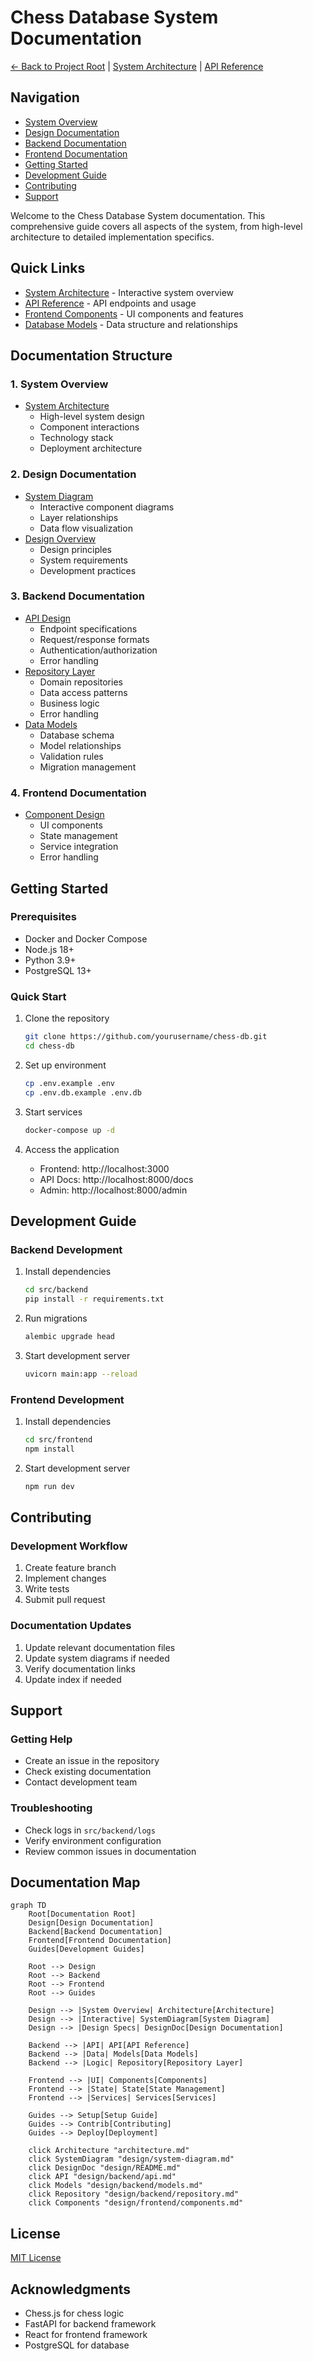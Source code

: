 # Chess Database System Documentation

[← Back to Project Root](../README.md) | [System Architecture](design/system-diagram.md) | [API Reference](design/backend/api.md)

## Navigation
- [System Overview](#system-overview)
- [Design Documentation](#design-documentation)
- [Backend Documentation](#backend-documentation)
- [Frontend Documentation](#frontend-documentation)
- [Getting Started](#getting-started)
- [Development Guide](#development-guide)
- [Contributing](#contributing)
- [Support](#support)

Welcome to the Chess Database System documentation. This comprehensive guide covers all aspects of the system, from high-level architecture to detailed implementation specifics.

## Quick Links
- [System Architecture](design/system-diagram.md) - Interactive system overview
- [API Reference](design/backend/api.md) - API endpoints and usage
- [Frontend Components](design/frontend/components.md) - UI components and features
- [Database Models](design/backend/models.md) - Data structure and relationships

## Documentation Structure

### 1. System Overview
- [System Architecture](architecture.md)
  - High-level system design
  - Component interactions
  - Technology stack
  - Deployment architecture

### 2. Design Documentation
- [System Diagram](design/system-diagram.md)
  - Interactive component diagrams
  - Layer relationships
  - Data flow visualization
- [Design Overview](design/README.md)
  - Design principles
  - System requirements
  - Development practices

### 3. Backend Documentation
- [API Design](design/backend/api.md)
  - Endpoint specifications
  - Request/response formats
  - Authentication/authorization
  - Error handling
- [Repository Layer](design/backend/repository.md)
  - Domain repositories
  - Data access patterns
  - Business logic
  - Error handling
- [Data Models](design/backend/models.md)
  - Database schema
  - Model relationships
  - Validation rules
  - Migration management

### 4. Frontend Documentation
- [Component Design](design/frontend/components.md)
  - UI components
  - State management
  - Service integration
  - Error handling

## Getting Started

### Prerequisites
- Docker and Docker Compose
- Node.js 18+
- Python 3.9+
- PostgreSQL 13+

### Quick Start
1. Clone the repository
   ```bash
   git clone https://github.com/yourusername/chess-db.git
   cd chess-db
   ```

2. Set up environment
   ```bash
   cp .env.example .env
   cp .env.db.example .env.db
   ```

3. Start services
   ```bash
   docker-compose up -d
   ```

4. Access the application
   - Frontend: http://localhost:3000
   - API Docs: http://localhost:8000/docs
   - Admin: http://localhost:8000/admin

## Development Guide

### Backend Development
1. Install dependencies
   ```bash
   cd src/backend
   pip install -r requirements.txt
   ```

2. Run migrations
   ```bash
   alembic upgrade head
   ```

3. Start development server
   ```bash
   uvicorn main:app --reload
   ```

### Frontend Development
1. Install dependencies
   ```bash
   cd src/frontend
   npm install
   ```

2. Start development server
   ```bash
   npm run dev
   ```

## Contributing

### Development Workflow
1. Create feature branch
2. Implement changes
3. Write tests
4. Submit pull request

### Documentation Updates
1. Update relevant documentation files
2. Update system diagrams if needed
3. Verify documentation links
4. Update index if needed

## Support

### Getting Help
- Create an issue in the repository
- Check existing documentation
- Contact development team

### Troubleshooting
- Check logs in `src/backend/logs`
- Verify environment configuration
- Review common issues in documentation

## Documentation Map

```mermaid
graph TD
    Root[Documentation Root]
    Design[Design Documentation]
    Backend[Backend Documentation]
    Frontend[Frontend Documentation]
    Guides[Development Guides]
    
    Root --> Design
    Root --> Backend
    Root --> Frontend
    Root --> Guides
    
    Design --> |System Overview| Architecture[Architecture]
    Design --> |Interactive| SystemDiagram[System Diagram]
    Design --> |Design Specs| DesignDoc[Design Documentation]
    
    Backend --> |API| API[API Reference]
    Backend --> |Data| Models[Data Models]
    Backend --> |Logic| Repository[Repository Layer]
    
    Frontend --> |UI| Components[Components]
    Frontend --> |State| State[State Management]
    Frontend --> |Services| Services[Services]
    
    Guides --> Setup[Setup Guide]
    Guides --> Contrib[Contributing]
    Guides --> Deploy[Deployment]
    
    click Architecture "architecture.md"
    click SystemDiagram "design/system-diagram.md"
    click DesignDoc "design/README.md"
    click API "design/backend/api.md"
    click Models "design/backend/models.md"
    click Repository "design/backend/repository.md"
    click Components "design/frontend/components.md"
```

## License
[MIT License](LICENSE)

## Acknowledgments
- Chess.js for chess logic
- FastAPI for backend framework
- React for frontend framework
- PostgreSQL for database
